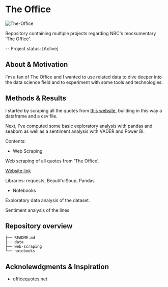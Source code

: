 # The Office

![The-Office](https://www.bardown.com/polopoly_fs/1.951196!/fileimage/httpImage/image.png_gen/derivatives/landscape_620/michael-scott.png)

Repository containing multiple projects regarding NBC's mockumentary 'The Office'.

-- Project status: [Active]

## About & Motivation

I'm a fan of The Office and I wanted to use related data to dive deeper into the data science field and to experiment with some tools and technologies.

## Methods & Results

I started by scraping all the quotes from [this website](https://www.officequotes.net/), building in this way a dataframe and a csv file.

Next, I've computed some basic exploratory analysis with pandas and seaborn as well as a sentiment analysis with VADER and Power BI.

Contents:

- Web Scraping

Web scraping of all quotes from 'The Office'.

[Website link](https://www.officequotes.net/)

Libraries: requests, BeautifulSoup, Pandas

- Notebooks

Exploratory data analysis of the dataset.

Sentiment analysis of the lines.

## Repository overview

```
├── README.md
├── data
├── web-scraping
└── notebooks
```

## Acknolewdgments & Inspiration

- officequotes.net